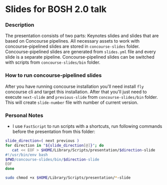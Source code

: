 # Slides for BOSH 2.0 talk

### Description

The presentation consists of two parts: Keynotes slides and slides that are based on Concourse pipelines. All necessary assets to work with concourse-pipelined slides are stored in `concourse-slides` folder. Concourse-pipelined slides are generated from `slides.yml` file and every slide is a separate pipeline. Concourse-pipelined slides can be switched with scripts from `concourse-slides/bin` folder.

### How to run concourse-pipelined slides

After you have running concourse installation you'll need install `fly` concourse cli and target this installation. After that you'll just need to execute `next-slide` and `previous-slide` from `concourse-slides/bin` folder. This will create `slide-number` file with number of current version.

### Personal Notes

* I use `FastScript` to run scripts with a shortcuts, run following commands before the presentation from this folder:

```bash
slide_direction=( next previous )
for direction in "${slide_direction[@]}"; do
   cat << EOF > $HOME/Library/Scripts/presentation/$direction-slide
#!/usr/bin/env bash
$PWD/concourse-slides/bin/$direction-slide
EOF
done

sudo chmod +x $HOME/Library/Scripts/presentation/*-slide
```
